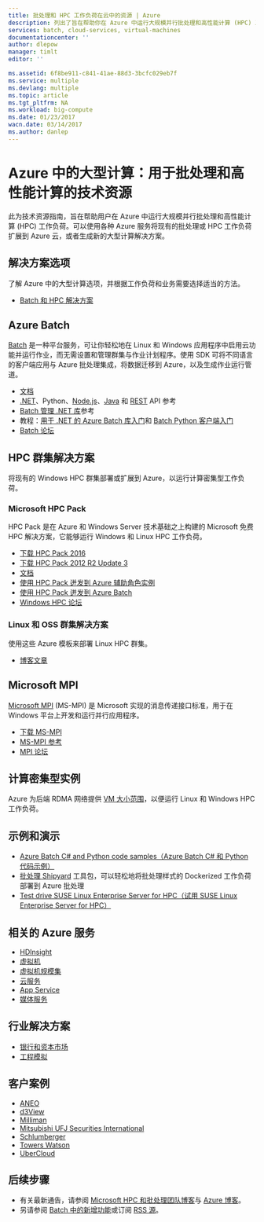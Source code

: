 ```yaml
---
title: 批处理和 HPC 工作负荷在云中的资源 | Azure
description: 列出了旨在帮助你在 Azure 中运行大规模并行批处理和高性能计算 (HPC) 工作负荷的技术资源。
services: batch, cloud-services, virtual-machines
documentationcenter: ''
author: dlepow
manager: timlt
editor: ''

ms.assetid: 6f8be911-c841-41ae-88d3-3bcfc029eb7f
ms.service: multiple
ms.devlang: multiple
ms.topic: article
ms.tgt_pltfrm: NA
ms.workload: big-compute
ms.date: 01/23/2017
wacn.date: 03/14/2017
ms.author: danlep
---
```


# Azure 中的大型计算：用于批处理和高性能计算的技术资源
此为技术资源指南，旨在帮助用户在 Azure 中运行大规模并行批处理和高性能计算 (HPC) 工作负荷。可以使用各种 Azure 服务将现有的批处理或 HPC 工作负荷扩展到 Azure 云，或者生成新的大型计算解决方案。

## 解决方案选项
了解 Azure 中的大型计算选项，并根据工作负荷和业务需要选择适当的方法。

- [Batch 和 HPC 解决方案](./batch-hpc-solutions.md)

## Azure Batch
[Batch](https://www.azure.cn/home/features/batch/) 是一种平台服务，可让你轻松地在 Linux 和 Windows 应用程序中启用云功能并运行作业，而无需设置和管理群集与作业计划程序。使用 SDK 可将不同语言的客户端应用与 Azure 批处理集成，将数据迁移到 Azure，以及生成作业运行管道。

- [文档](./index.md)
- [.NET](https://msdn.microsoft.com/zh-cn/library/azure/mt348682.aspx)、Python、[Node.js](http://azure.github.io/azure-sdk-for-node/azure-batch/latest/)、[Java](http://azure.github.io/azure-sdk-for-java/) 和 [REST](https://msdn.microsoft.com/zh-cn/library/azure/dn820158.aspx) API 参考
- [Batch 管理 .NET 库](https://msdn.microsoft.com/zh-cn/library/mt463120.aspx)参考
- 教程：[用于 .NET 的 Azure Batch 库入门](./batch-dotnet-get-started.md)和 [Batch Python 客户端入门](./batch-python-tutorial.md)
- [Batch 论坛](https://social.msdn.microsoft.com/Forums/zh-cn/home?forum=azurebatch)

## HPC 群集解决方案
将现有的 Windows HPC 群集部署或扩展到 Azure，以运行计算密集型工作负荷。

### Microsoft HPC Pack
HPC Pack 是在 Azure 和 Windows Server 技术基础之上构建的 Microsoft 免费 HPC 解决方案，它能够运行 Windows 和 Linux HPC 工作负荷。

- [下载 HPC Pack 2016](https://www.microsoft.com/zh-cn/download/details.aspx?id=54507)
- [下载 HPC Pack 2012 R2 Update 3](https://www.microsoft.com/zh-cn/download/details.aspx?id=49922)
- [文档](https://technet.microsoft.com/zh-cn/library/jj899572.aspx)
- [使用 HPC Pack 迸发到 Azure 辅助角色实例](https://technet.microsoft.com/zh-cn/library/gg481749.aspx)
- [使用 HPC Pack 迸发到 Azure Batch](https://technet.microsoft.com/zh-cn/library/mt612877.aspx)
- [Windows HPC 论坛](https://social.microsoft.com/Forums/home?category=windowshpc)

### Linux 和 OSS 群集解决方案
使用这些 Azure 模板来部署 Linux HPC 群集。

- [博客文章](http://blogs.technet.com/b/windowshpc/archive/2015/06/06/deploy-a-slurm-cluster-on-azure.aspx)

## Microsoft MPI
[Microsoft MPI](https://msdn.microsoft.com/zh-cn/library/bb524831.aspx) (MS-MPI) 是 Microsoft 实现的消息传递接口标准，用于在 Windows 平台上开发和运行并行应用程序。

- [下载 MS-MPI](http://go.microsoft.com/FWLink/p/?LinkID=389556)
- [MS-MPI 参考](https://msdn.microsoft.com/zh-cn/library/dn473458.aspx)
- [MPI 论坛](https://social.microsoft.com/Forums/zh-cn/home?forum=windowshpcmpi)

## 计算密集型实例
Azure 为后端 RDMA 网络提供 [VM 大小范围](../virtual-machines/virtual-machines-windows-sizes.md?toc=%2fazure%2fvirtual-machines%2fwindows%2ftoc.json/)，以便运行 Linux 和 Windows HPC 工作负荷。

## 示例和演示
- [Azure Batch C# and Python code samples（Azure Batch C# 和 Python 代码示例）](https://github.com/Azure/azure-batch-samples)
- [批处理 Shipyard](https://azure.github.io/batch-shipyard/) 工具包，可以轻松地将批处理样式的 Dockerized 工作负荷部署到 Azure 批处理
- [Test drive SUSE Linux Enterprise Server for HPC（试用 SUSE Linux Enterprise Server for HPC）](https://azure.microsoft.com/marketplace/partners/suse/suselinuxenterpriseserver12optimizedforhighperformancecompute/)

## 相关的 Azure 服务

- [HDInsight](../hdinsight/index.md)
- [虚拟机](../virtual-machines/index.md)
- [虚拟机规模集](../virtual-machine-scale-sets/index.md)
- [云服务](../cloud-services/index.md)
- [App Service](../app-service/index.md)
- [媒体服务](../media-services/index.md)

## 行业解决方案
- [银行和资本市场](https://finance.azure.com/)
- [工程模拟](https://simulation.azure.com/)

## 客户案例
- [ANEO](https://customers.microsoft.com/Pages/CustomerStory.aspx?recid=4168)
- [d3View](https://customers.microsoft.com/Pages/CustomerStory.aspx?recid=22088)
- [Milliman](https://customers.microsoft.com/Pages/CustomerStory.aspx?recid=14967)
- [Mitsubishi UFJ Securities International](https://customers.microsoft.com/Pages/CustomerStory.aspx?recid=26266)
- [Schlumberger](http://azure.microsoft.com/blog/big-compute-for-large-engineering-simulations)
- [Towers Watson](https://customers.microsoft.com/Pages/CustomerStory.aspx?recid=18222)
- [UberCloud](https://simulation.azure.com/casestudies/Team-182-ABB-UC-Final.pdf)

## 后续步骤
- 有关最新通告，请参阅 [Microsoft HPC 和批处理团队博客](http://blogs.technet.com/b/windowshpc/)与 [Azure 博客](https://azure.microsoft.com/blog/tag/hpc/)。
- 另请参阅 [Batch 中的新增功能](https://azure.microsoft.com/updates/?service=batch)或订阅 [RSS 源](https://azure.microsoft.com/updates/feed/?service=batch)。

<!---HONumber=Mooncake_0306_2017-->
<!---Update_Description: wording update -->